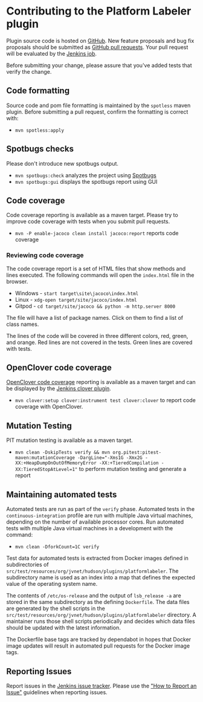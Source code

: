 # Contributing to the Platform Labeler plugin

Plugin source code is hosted on [GitHub](https://github.com/jenkinsci/platformlabeler-plugin).
New feature proposals and bug fix proposals should be submitted as
[GitHub pull requests](https://help.github.com/articles/creating-a-pull-request).
Your pull request will be evaluated by the [Jenkins job](https://ci.jenkins.io/job/Plugins/job/platformlabeler-plugin/).

Before submitting your change, please assure that you've added tests that verify the change.

## Code formatting

Source code and pom file formatting is maintained by the `spotless` maven plugin.
Before submitting a pull request, confirm the formatting is correct with:

* `mvn spotless:apply`

## Spotbugs checks

Please don't introduce new spotbugs output.

* `mvn spotbugs:check` analyzes the project using [Spotbugs](https://spotbugs.github.io)
* `mvn spotbugs:gui` displays the spotbugs report using GUI

## Code coverage

Code coverage reporting is available as a maven target.
Please try to improve code coverage with tests when you submit pull requests.

* `mvn -P enable-jacoco clean install jacoco:report` reports code coverage

### Reviewing code coverage

The code coverage report is a set of HTML files that show methods and lines executed.
The following commands will open the `index.html` file in the browser.

* Windows - `start target\site\jacoco\index.html`
* Linux - `xdg-open target/site/jacoco/index.html`
* Gitpod - `cd target/site/jacoco && python -m http.server 8000`

The file will have a list of package names.
Click on them to find a list of class names.

The lines of the code will be covered in three different colors, red, green, and orange.
Red lines are not covered in the tests.
Green lines are covered with tests.

## OpenClover code coverage

[OpenClover code coverage](https://openclover.org/) reporting is available as a maven target and can be displayed by the [Jenkins clover plugin](https://plugins.jenkins.io/clover/).
* `mvn clover:setup clover:instrument test clover:clover` to report code coverage with OpenClover.

## Mutation Testing

PIT mutation testing is available as a maven target.

* `mvn clean -DskipTests verify && mvn org.pitest:pitest-maven:mutationCoverage -DargLine="-Xms1G -Xmx2G -XX:+HeapDumpOnOutOfMemoryError -XX:+TieredCompilation -XX:TieredStopAtLevel=1"` to perform mutation testing and generate a report

## Maintaining automated tests

Automated tests are run as part of the `verify` phase.
Automated tests in the `continuous-integration` profile are run with multiple Java virtual machines, depending on the number of available processor cores.
Run automated tests with multiple Java virtual machines in a development with the command:

* `mvn clean -DforkCount=1C verify`

Test data for automated tests is extracted from Docker images defined in subdirectories of `src/test/resources/org/jvnet/hudson/plugins/platformlabeler`.
The subdirectory name is used as an index into a map that defines the expected value of the operating system name.

The contents of `/etc/os-release` and the output of `lsb_release -a` are stored in the same subdirectory as the defining `Dockerfile`.
The data files are generated by the shell scripts in the `src/test/resources/org/jvnet/hudson/plugins/platformlabeler` directory.
A maintainer runs those shell scripts periodically and decides which data files should be updated with the latest information.

The Dockerfile base tags are tracked by dependabot in hopes that Docker image updates will result in automated pull requests for the Docker image tags.

## Reporting Issues

Report issues in the [Jenkins issue tracker](https://www.jenkins.io/participate/report-issue/redirect/#15650).
Please use the ["How to Report an Issue"](https://www.jenkins.io/participate/report-issue/) guidelines when reporting issues.
